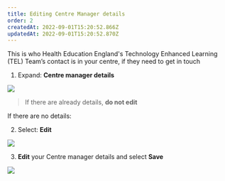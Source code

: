 ```yaml
---
title: Editing Centre Manager details​
order: 2
createdAt: 2022-09-01T15:20:52.866Z
updatedAt: 2022-09-01T15:20:52.870Z
---
```

This is who Health Education England's Technology Enhanced Learning (TEL) Team’s contact is in your centre, if they need to get in touch​

1. Expand: **Centre manager details​**

![](/img/ad-2-06-Edit.jpg)

> If there are already details, **do not edit​​**

If there are no details:​

2. Select: **Edit** ​

![](/img/ad-2-07-Edit.jpg)

3. **Edit** your Centre manager details and select **Save**​

![](/img/ad-2-08-Edit.jpg)